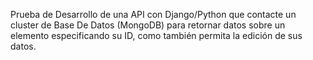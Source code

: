 Prueba de Desarrollo de una API  con Django/Python que contacte un cluster de Base De Datos (MongoDB) para retornar datos sobre un elemento
especificando su ID, como también permita la edición de sus datos.
